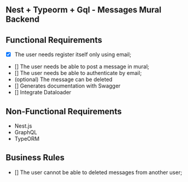 Nest + Typeorm + Gql - Messages Mural Backend
-----------------------------------------------

## Functional Requirements
- [x] The user needs register itself only using email;
- [] The user needs be able to post a message in mural;
- [] The user needs be able to authenticate by email;
- (optional) The message can be deleted
- [] Generates documentation with Swagger
- [] Integrate Dataloader

## Non-Functional Requirements
- Nest.js
- GraphQL
- TypeORM

## Business Rules
- [] The user cannot be able to deleted messages from another user;
